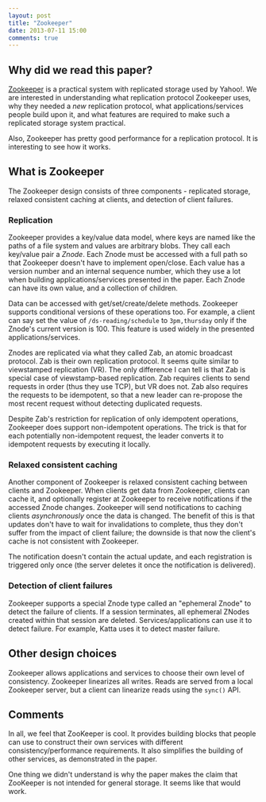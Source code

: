 ```yaml
---
layout: post
title: "Zookeeper"
date: 2013-07-11 15:00
comments: true
---
```


## Why did we read this paper?

[Zookeeper](http://static.usenix.org/event/usenix10/tech/full_papers/Hunt.pdf)
is a practical system with replicated storage used by Yahoo!.  We are
interested in understanding what replication protocol Zookeeper uses,
why they needed a *new* replication protocol, what applications/services
people build upon it, and what features are required to make such a
replicated storage system practical.

Also, Zookeeper has pretty good performance for a replication protocol.
It is interesting to see how it works.

## What is Zookeeper

The Zookeeper design consists of three components - replicated storage,
relaxed consistent caching at clients, and detection of client failures.

### Replication

Zookeeper provides a key/value data model, where keys are named like the
paths of a file system and values are arbitrary blobs. They call each
key/value pair a *Znode*. Each Znode must be accessed with a full path
so that Zookeeper doesn't have to implement open/close. Each value has a
version number and an internal sequence number, which they use a lot
when building applications/services presented in the paper. Each Znode
can have its own value, and a collection of children.

Data can be accessed with get/set/create/delete methods. Zookeeper
supports conditional versions of these operations too. For example, a
client can say set the value of `/ds-reading/schedule` to `3pm,thursday`
only if the Znode's current version is 100. This feature is used widely
in the presented applications/services.

Znodes are replicated via what they called Zab, an atomic broadcast
protocol.  Zab is their own replication protocol. It seems quite similar
to viewstamped replication (VR). The only difference I can tell is that
Zab is special case of viewstamp-based replication. Zab requires clients
to send requests in order (thus they use TCP), but VR does not. Zab also
requires the requests to be idempotent, so that a new leader can
re-propose the most recent request without detecting duplicated
requests.

Despite Zab's restriction for replication of only idempotent operations,
Zookeeper does support non-idempotent operations. The trick is that for
each potentially non-idempotent request, the leader converts it to
idempotent requests by executing it locally.

### Relaxed consistent caching

Another component of Zookeeper is relaxed consistent caching between
clients and Zookeeper. When clients get data from Zookeeper, clients can
cache it, and optionally register at Zookeeper to receive notifications
if the accessed Znode changes.  Zookeeper will send notifications to
caching clients *asynchronously* once the data is changed. The benefit
of this is that updates don't have to wait for invalidations to
complete, thus they don't suffer from the impact of client failure; the
downside is that now the client's cache is not consistent with
Zookeeper.

The notification doesn't contain the actual update, and each
registration is triggered only once (the server deletes it once the
notification is delivered).

### Detection of client failures

Zookeeper supports a special Znode type called an "ephemeral Znode" to
detect the failure of clients.  If a session terminates, all ephemeral
ZNodes created within that session are deleted. Services/applications
can use it to detect failure. For example, Katta uses it to detect
master failure.

## Other design choices

Zookeeper allows applications and services to choose their own level of
consistency.  Zookeeper linearizes all writes. Reads are served from a
local Zookeeper server, but a client can linearize reads using the
`sync()` API.

## Comments

In all, we feel that ZooKeeper is cool. It provides building blocks that
people can use to construct their own services with different
consistency/performance requirements. It also simplifies the building of
other services, as demonstrated in the paper.

One thing we didn't understand is why the paper makes the claim that
ZooKeeper is not intended for general storage.  It seems like that would
work.
